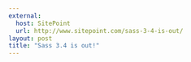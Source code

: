 ```yaml
---
external:
  host: SitePoint
  url: http://www.sitepoint.com/sass-3-4-is-out/
layout: post
title: "Sass 3.4 is out!"
---
```

